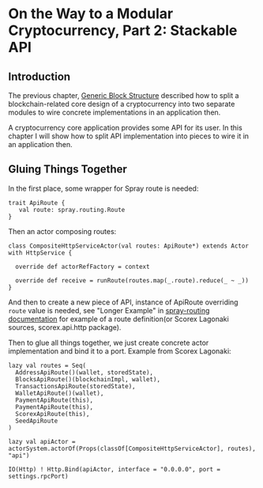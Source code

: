 On the Way to a Modular Cryptocurrency, Part 2: Stackable API
=============================================================


Introduction
------------

The previous chapter, [Generic Block Structure](modular1.md) described how to split a blockchain-related
 core design of a cryptocurrency into two separate modules to wire concrete implementations in an application
 then.
 
 A cryptocurrency core application provides some API for its user. In this chapter I will show how to 
 split API implementation into pieces to wire it in an application then. 

Gluing Things Together
----------------------

In the first place, some wrapper for Spray route is needed:

    trait ApiRoute {
       val route: spray.routing.Route
    }

Then an actor composing routes:

    class CompositeHttpServiceActor(val routes: ApiRoute*) extends Actor with HttpService {
     
      override def actorRefFactory = context
           
      override def receive = runRoute(routes.map(_.route).reduce(_ ~ _))
    }
    
And then to create a new piece of API, instance of ApiRoute overriding `route` value is needed, see "Longer
     Example" in [spray-routing documentation](http://spray.io/documentation/1.2.3/spray-routing/) for example of
     a route definition(or Scorex Lagonaki sources, scorex.api.http package).
      
Then to glue all things together, we just create concrete actor implementation and bind it to a port. Example from
Scorex Lagonaki:
      
    lazy val routes = Seq(
      AddressApiRoute()(wallet, storedState),
      BlocksApiRoute()(blockchainImpl, wallet),
      TransactionsApiRoute(storedState),
      WalletApiRoute()(wallet),
      PaymentApiRoute(this),
      PaymentApiRoute(this),
      ScorexApiRoute(this),
      SeedApiRoute
    )

    lazy val apiActor = actorSystem.actorOf(Props(classOf[CompositeHttpServiceActor], routes), "api")      
    
    IO(Http) ! Http.Bind(apiActor, interface = "0.0.0.0", port = settings.rpcPort)       

